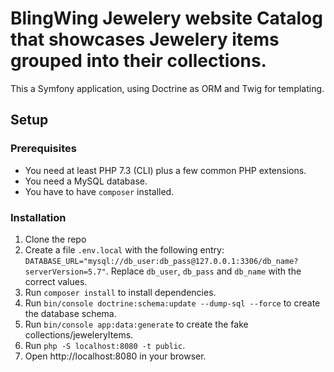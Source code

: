 # BlingWing Jewelery website Catalog that showcases Jewelery items grouped into their collections.

This a Symfony application, using Doctrine as ORM and Twig for templating.

## Setup

### Prerequisites

- You need at least PHP 7.3 (CLI) plus a few common PHP extensions.
- You need a MySQL database.
- You have to have `composer` installed.

### Installation

1. Clone the repo
2. Create a file `.env.local` with the following entry: `DATABASE_URL="mysql://db_user:db_pass@127.0.0.1:3306/db_name?serverVersion=5.7"`. Replace `db_user`, `db_pass` and `db_name` with the correct values.
3. Run `composer install` to install dependencies.
4. Run `bin/console doctrine:schema:update --dump-sql --force` to create the database schema.
5. Run `bin/console app:data:generate` to create the fake collections/jeweleryItems.
6. Run `php -S localhost:8080 -t public`.
7. Open http://localhost:8080 in your browser.

